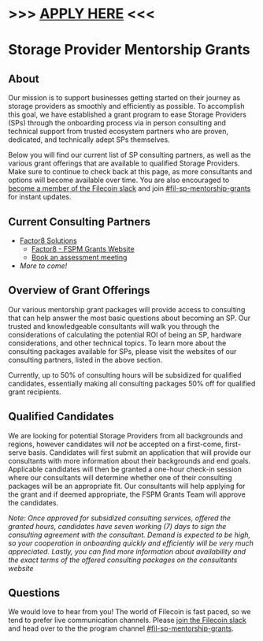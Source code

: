 # >>> [APPLY HERE](https://factor8.typeform.com/fspm-sched) <<<

# Storage Provider Mentorship Grants
## About
Our mission is to support businesses getting started on their journey as storage providers as smoothly and efficiently as possible. To accomplish this goal, we have established a grant program to ease Storage Providers (SPs) through the onboarding process via in person consulting and technical support from trusted ecosystem partners who are proven, dedicated, and technically adept SPs themselves. 

Below you will find our current list of SP consulting partners, as well as the various grant offerings that are available to qualified Storage Providers. Make sure to continue to check back at this page, as more consultants and options will become available over time. You are also encouraged to [become a member of the Filecoin slack](https://filecoin.io/slack) and join [#fil-sp-mentorship-grants](https://filecoinproject.slack.com/archives/C03C86E3WU8) for instant updates.

## Current Consulting Partners
* [Factor8 Solutions](https://factor8.io/) 
    * [Factor8 - FSPM Grants Website](https://factor8.io/fspm-grant.html) 
    * [Book an assessment meeting](https://factor8.typeform.com/fspm-sched)
* _More to come!_


## Overview of Grant Offerings
Our various mentorship grant packages will provide access to consulting that can help answer the most basic questions about becoming an SP. Our trusted and knowledgeable consultants will walk you through the considerations of calculating the potential ROI of being an SP, hardware considerations, and other technical topics. To learn more about the consulting packages available for SPs, please visit the websites of our consulting partners, listed in the above section. 

Currently, up to 50% of consulting hours will be subsidized for qualified candidates, essentially making all consulting packages 50% off for qualified grant recipients. 

## Qualified Candidates 
We are looking for potential Storage Providers from all backgrounds and regions, however candidates will *not* be accepted on a first-come, first-serve basis. Candidates will first submit an application that will provide our consultants with more information about their backgrounds and end goals. Applicable candidates will then be granted a one-hour check-in session where our consultants will determine whether one of their consulting packages will be an appropriate fit. Our consultants will help applying for the grant and if deemed appropriate, the FSPM Grants Team will approve the candidates.

_Note: Once approved for subsidized consulting services, offered the granted hours, candidates have seven working (7) days to sign the consulting agreement with the consultant. Demand is expected to be high, so your cooperation in onboarding quickly and efficiently will be very much appreciated. Lastly, you can find more information about availability and the exact terms of the offered consulting packages on the consultants website_

## Questions
We would love to hear from you! The world of Filecoin is fast paced, so we tend to prefer live communication channels. Please [join the Filecoin slack](https://filecoin.io/slack) and head over to the the program channel [#fil-sp-mentorship-grants](https://filecoinproject.slack.com/archives/C03C86E3WU8).
